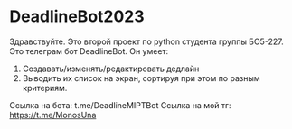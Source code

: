 # DeadlineBot2023

Здравствуйте. Это второй проект по python студента группы БО5-227. Это телеграм бот DeadlineBot. Он умеет:
1. Создавать/изменять/редактировать дедлайн
2. Выводить их список на экран, сортируя при этом по разным критериям.

Ссылка на бота: t.me/DeadlineMIPTBot
Ссылка на мой тг: https://t.me/MonosUna
